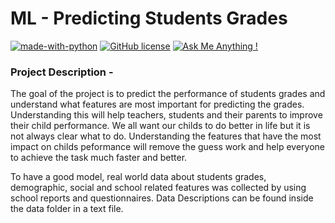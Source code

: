


# ML - Predicting Students Grades

[![made-with-python](https://img.shields.io/badge/Made%20with-Python-1f425f.svg)](https://www.python.org/)   [![GitHub license](https://img.shields.io/github/license/Naereen/StrapDown.js.svg)](https://github.com/bprasad26/students_final_grade_predictions/blob/main/LICENSE) [![Ask Me Anything !](https://img.shields.io/badge/Ask%20me-anything-1abc9c.svg)](https://www.lifewithdata.com/contact)



### Project Description - 

The goal of the project is to predict the performance of students grades and understand what features are most important for predicting the grades. Understanding this will help
teachers, students and their parents to improve their child performance. We all want our childs to do better in life but it is not always clear what to do. Understanding the features that have the most impact on childs peformance will remove the guess work and help everyone to achieve the task much faster and better. 

To have a good model, real world data about students grades, demographic, social and school
related features was collected by using school reports and questionnaires. Data Descriptions can be found inside the data folder in a text file.



